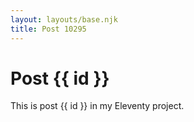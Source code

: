```yaml
---
layout: layouts/base.njk
title: Post 10295
---
```


# Post {{ id }}

This is post {{ id }} in my Eleventy project.

